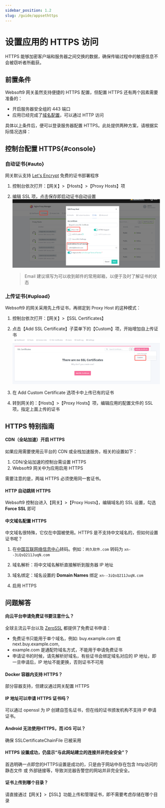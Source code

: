 ```yaml
---
sidebar_position: 1.2
slug: /guide/appsethttps
---
```


# 设置应用的 HTTPS 访问

HTTPS 能够加密客户端和服务器之间交换的数据，确保传输过程中的敏感信息不会被窃听者所截获。 

## 前置条件

Websoft9 网关虽然支持便捷的 HTTPS 配置，但配置 HTTPS 还有两个因素需要准备的：

- 开启服务器安全组的 443 端口
- 应用已经完成了[域名配置](./appsetdomain.md)，可以通过 HTTP 访问

具体以上条件后，便可以登录服务器配置 HTTPS。此处提供两种方案，请根据实际情况选择：  

## 控制台配置 HTTPS{#console}

### 自动证书{#auto}

网关默认支持 [Let's Encrypt](https://letsencrypt.org/) 免费的证书部署程序

1. 控制台依次打开：【网关】>【Hosts】>【Proxy Hosts】项

2. 编辑 SSL 项，点击保存即启动证书自动设置
   ![](./assets/websoft9-gateway-setautohttps.png)

   > Email 建议填写为可以收到邮件的常用邮箱，以便于及时了解证书的状态

### 上传证书{#upload}

Websoft9 的网关采用先上传证书，再绑定到 Proxy Host 的这种模式：

1. 控制台依次打开：【网关】>【SSL Certificates】

2. 点击【Add SSL Certificate】子菜单下的【Custom】项，开始增加自上传证书
   ![](./assets/websoft9-gateway-addcustomssl.png)

3. 在 Add Custom Certificate 选项卡中上传已有的证书

4. 转到网关的：【Hosts】>【Proxy Hosts】项，编辑应用的配置文件的 SSL 项，指定上面上传的证书

##  HTTPS 特别指南

#### CDN（全站加速）开启 HTTPS

如果应用需要使用云平台的 CDN 或全栈加速服务，相关的设置如下：

1. CDN/全站加速的控制台需设置 HTTPS
2. Websoft9 网关中为应用启用 HTTPS

需要注意的是，两端 HTTPS 必须使用同一套证书。

#### HTTP 自动跳转 HTTPS

Websoft9 控制台进入【网关】>【Proxy Hosts】，编辑域名的 SSL 设置，勾选**Force SSL** 即可

#### 中文域名配置 HTTPS

中文域名很特殊，它仅在中国被使用。HTTPS 是不支持中文域名的，但如何设置证书呢？

1. 在[中国互联网络信息中心](http://www.cnnic.cn/jczyfw/zwym/zgymzcjsy/201206/t20120612_26523.htm)转码。例如：`网久软件.com` 转码为 `xn--3iQsQ211JuqN.com`

2. 域名解析：将中文域名解析直接解析到服务器 IP 地址

3. 域名绑定：域名设置的 **Domain Names** 绑定 `xn--3iQsQ211JuqN.com`  

4. 启用 HTTPS



## 问题解答

#### 向云平台申请免费证书要注意什么？

全球主流云平台以及 [ZeroSSL](https://zerossl.com/) 都提供了免费证书申请：

*   免费证书只能用于单个域名，例如: buy.example.com 或 next.buy.example.com,
*   example.com 是通配符域名方式，不能用于申请免费证书
*   申请证书的时候，请先解析好域名，有些证书会绑定域名对应的 IP 地址，即一旦申请后，IP 地址不能更换，否则证书不可用


#### Docker 容器内支持 HTTPS？

部分容器支持，但建议通过网关配置 HTTPS

#### IP 地址可以申请 HTTPS 证书吗？

可以通过 openssl 为 IP 创建自签名证书，但在线的证书颁发机构不支持 IP 申请证书。  

#### Android 无法使用HTTPS，而 iOS 可以？

确保 SSLCertificateChainFile 已被采用

#### HTTPS 设置成功，仍显示“与此网站建立的连接并非完全安全”？

首选明确一点即您的HTTPS设置是成功的，只是由于网站中存在包含 http访问的静态文件 或 外部链接等，导致浏览器告警您的网站并非完全安全。

#### 证书上传到哪个目录？

请直接通过【网关】>【SSL】功能上传和管理证书，即不需要考虑存储在哪个目录

